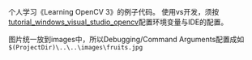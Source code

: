 个人学习《Learning OpenCV 3》的例子代码。
使用vs开发，须按[tutorial_windows_visual_studio_opencv](https://docs.opencv.org/4.6.0/dd/d6e/tutorial_windows_visual_studio_opencv.html)配置环境变量与IDE的配置。

图片统一放到images中，所以Debugging/Command Arguments配置成如`$(ProjectDir)\..\..\images\fruits.jpg`